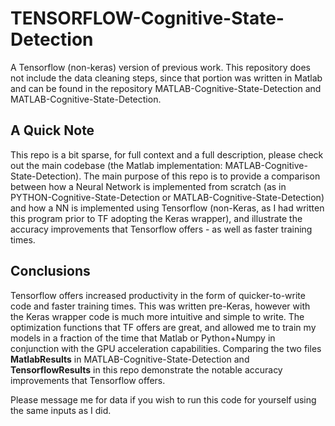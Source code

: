 # TENSORFLOW-Cognitive-State-Detection
A Tensorflow (non-keras) version of previous work. This repository does not include the data cleaning steps, since that portion was written in Matlab and can be found in the repository MATLAB-Cognitive-State-Detection and MATLAB-Cognitive-State-Detection. 

## A Quick Note
This repo is a bit sparse, for full context and a full description, please check out the main codebase (the Matlab implementation: MATLAB-Cognitive-State-Detection). The main purpose of this repo is to provide a comparison between how a Neural Network is implemented from scratch (as in PYTHON-Cognitive-State-Detection or MATLAB-Cognitive-State-Detection) and how a NN is implemented using Tensorflow (non-Keras, as I had written this program prior to TF adopting the Keras wrapper), and illustrate the accuracy improvements that Tensorflow offers - as well as faster training times.

## Conclusions
Tensorflow offers increased productivity in the form of quicker-to-write code and faster training times. This was written pre-Keras, however with the Keras wrapper code is much more intuitive and simple to write. The optimization functions that TF offers are great, and allowed me to train my models in a fraction of the time that Matlab or Python+Numpy in conjunction with the GPU acceleration capabilities. Comparing the two files **MatlabResults** in MATLAB-Cognitive-State-Detection and **TensorflowResults** in this repo demonstrate the notable accuracy improvements that Tensorflow offers.

Please message me for data if you wish to run this code for yourself using the same inputs as I did.
